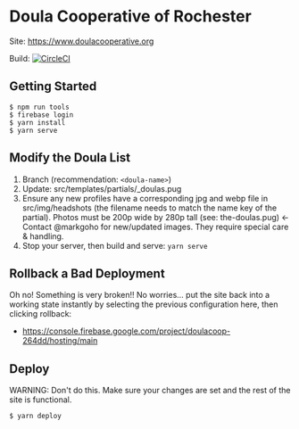 # Doula Cooperative of Rochester
 
 Site: https://www.doulacooperative.org

 Build: [![CircleCI](https://circleci.com/gh/markgoho/doulaCoop.svg?style=svg)](https://circleci.com/gh/markgoho/doulaCoop)

 ## Getting Started
 ```
 $ npm run tools
 $ firebase login
 $ yarn install
 $ yarn serve
 ```

 ## Modify the Doula List
 1. Branch (recommendation: `<doula-name>`) 
 2. Update: src/templates/partials/_doulas.pug
 3. Ensure any new profiles have a corresponding jpg and webp file in src/img/headshots (the filename needs to match the name key of the partial). Photos must be 200p wide by 280p tall (see: the-doulas.pug) <- Contact @markgoho for new/updated images. They require special care & handling.
 4. Stop your server, then build and serve: `yarn serve`
 
 ## Rollback a Bad Deployment
 Oh no! Something is very broken!! No worries... put the site back into a working state instantly by selecting the previous configuration here, then clicking rollback:
 - https://console.firebase.google.com/project/doulacoop-264dd/hosting/main

 ## Deploy
 WARNING: Don't do this. Make sure your changes are set and the rest of the site is functional.

 ```
 $ yarn deploy
 ```